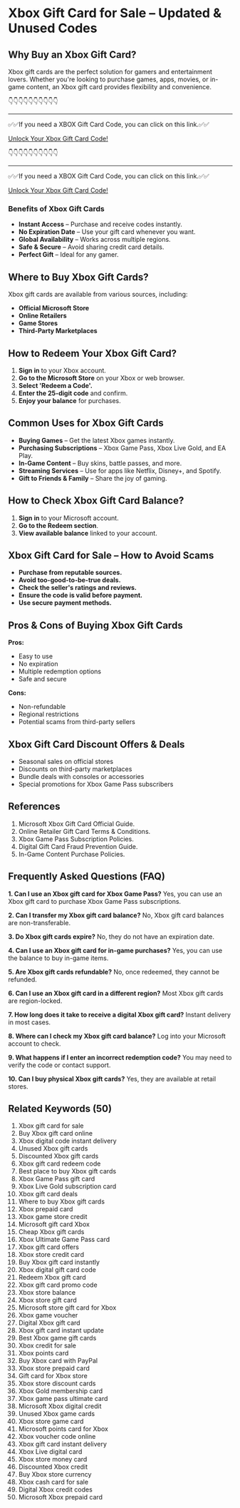 # Xbox Gift Card for Sale – Updated & Unused Codes

## Why Buy an Xbox Gift Card?

Xbox gift cards are the perfect solution for gamers and entertainment lovers. Whether you're looking to purchase games, apps, movies, or in-game content, an Xbox gift card provides flexibility and convenience. 

👇👇👇👇👇👇👇👇👇👇

---

✅✅If you need a  XBOX Gift Card Code, you can click on this link.✅✅

[Unlock Your Xbox Gift Card Code!](https://therewardgate.com/free-xbox/)

👇👇👇👇👇👇👇👇👇👇

---

✅✅If you need a  XBOX Gift Card Code, you can click on this link.✅✅

[Unlock Your Xbox Gift Card Code!](https://therewardgate.com/free-xbox/)

### Benefits of Xbox Gift Cards

- **Instant Access** – Purchase and receive codes instantly.
- **No Expiration Date** – Use your gift card whenever you want.
- **Global Availability** – Works across multiple regions.
- **Safe & Secure** – Avoid sharing credit card details.
- **Perfect Gift** – Ideal for any gamer.

## Where to Buy Xbox Gift Cards?

Xbox gift cards are available from various sources, including:

- **Official Microsoft Store**
- **Online Retailers**
- **Game Stores**
- **Third-Party Marketplaces**

## How to Redeem Your Xbox Gift Card?

1. **Sign in** to your Xbox account.
2. **Go to the Microsoft Store** on your Xbox or web browser.
3. **Select 'Redeem a Code'.**
4. **Enter the 25-digit code** and confirm.
5. **Enjoy your balance** for purchases.

## Common Uses for Xbox Gift Cards

- **Buying Games** – Get the latest Xbox games instantly.
- **Purchasing Subscriptions** – Xbox Game Pass, Xbox Live Gold, and EA Play.
- **In-Game Content** – Buy skins, battle passes, and more.
- **Streaming Services** – Use for apps like Netflix, Disney+, and Spotify.
- **Gift to Friends & Family** – Share the joy of gaming.

## How to Check Xbox Gift Card Balance?

1. **Sign in** to your Microsoft account.
2. **Go to the Redeem section**.
3. **View available balance** linked to your account.

## Xbox Gift Card for Sale – How to Avoid Scams

- **Purchase from reputable sources.**
- **Avoid too-good-to-be-true deals.**
- **Check the seller's ratings and reviews.**
- **Ensure the code is valid before payment.**
- **Use secure payment methods.**

## Pros & Cons of Buying Xbox Gift Cards

**Pros:**
- Easy to use
- No expiration
- Multiple redemption options
- Safe and secure

**Cons:**
- Non-refundable
- Regional restrictions
- Potential scams from third-party sellers

## Xbox Gift Card Discount Offers & Deals

- Seasonal sales on official stores
- Discounts on third-party marketplaces
- Bundle deals with consoles or accessories
- Special promotions for Xbox Game Pass subscribers

## References

1. Microsoft Xbox Gift Card Official Guide.
2. Online Retailer Gift Card Terms & Conditions.
3. Xbox Game Pass Subscription Policies.
4. Digital Gift Card Fraud Prevention Guide.
5. In-Game Content Purchase Policies.

## Frequently Asked Questions (FAQ)

**1. Can I use an Xbox gift card for Xbox Game Pass?**
Yes, you can use an Xbox gift card to purchase Xbox Game Pass subscriptions.

**2. Can I transfer my Xbox gift card balance?**
No, Xbox gift card balances are non-transferable.

**3. Do Xbox gift cards expire?**
No, they do not have an expiration date.

**4. Can I use an Xbox gift card for in-game purchases?**
Yes, you can use the balance to buy in-game items.

**5. Are Xbox gift cards refundable?**
No, once redeemed, they cannot be refunded.

**6. Can I use an Xbox gift card in a different region?**
Most Xbox gift cards are region-locked.

**7. How long does it take to receive a digital Xbox gift card?**
Instant delivery in most cases.

**8. Where can I check my Xbox gift card balance?**
Log into your Microsoft account to check.

**9. What happens if I enter an incorrect redemption code?**
You may need to verify the code or contact support.

**10. Can I buy physical Xbox gift cards?**
Yes, they are available at retail stores.

## Related Keywords (50)

1. Xbox gift card for sale  
2. Buy Xbox gift card online  
3. Xbox digital code instant delivery  
4. Unused Xbox gift cards  
5. Discounted Xbox gift cards  
6. Xbox gift card redeem code  
7. Best place to buy Xbox gift cards  
8. Xbox Game Pass gift card  
9. Xbox Live Gold subscription card  
10. Xbox gift card deals  
11. Where to buy Xbox gift cards  
12. Xbox prepaid card  
13. Xbox game store credit  
14. Microsoft gift card Xbox  
15. Cheap Xbox gift cards  
16. Xbox Ultimate Game Pass card  
17. Xbox gift card offers  
18. Xbox store credit card  
19. Buy Xbox gift card instantly  
20. Xbox digital gift card code  
21. Redeem Xbox gift card  
22. Xbox gift card promo code  
23. Xbox store balance  
24. Xbox store gift card  
25. Microsoft store gift card for Xbox  
26. Xbox game voucher  
27. Digital Xbox gift card  
28. Xbox gift card instant update  
29. Best Xbox game gift cards  
30. Xbox credit for sale  
31. Xbox points card  
32. Buy Xbox card with PayPal  
33. Xbox store prepaid card  
34. Gift card for Xbox store  
35. Xbox store discount cards  
36. Xbox Gold membership card  
37. Xbox game pass ultimate card  
38. Microsoft Xbox digital credit  
39. Unused Xbox game cards  
40. Xbox store game card  
41. Microsoft points card for Xbox  
42. Xbox voucher code online  
43. Xbox gift card instant delivery  
44. Xbox Live digital card  
45. Xbox store money card  
46. Discounted Xbox credit  
47. Buy Xbox store currency  
48. Xbox cash card for sale  
49. Digital Xbox credit codes  
50. Microsoft Xbox prepaid card  
